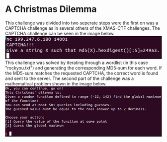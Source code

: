 # A Christmas Dilemma
This challenge was divided into two seperate steps were the first on was a CAPTCHA challenge as in several others of the XMAS-CTF challenges.
The CAPTCHA challenge can be seen in the image below. 
![alt text](ChristmasDIlemma_captcha.png "CAPTCHA")
This challenge was solved by iterating through a wordlist (in this case "rockyou.txt") and generating the corresponding MD5-sum for each word. If the MD5-sum matches the requested CAPTCHA, the correct word is found and sent to the server.
The second part of the challenge was a mathematical problem shown in the image below.
![alt text](ChristmasDilemma_task.png "MathematicalChallenge")


